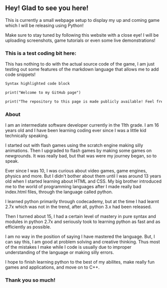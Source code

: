 ## Hey! Glad to see you here!

This is currently a small webpage setup to display my up and coming game which I will be releasing using Python!

Make sure to stay tuned by following this website with a close eye! I will be uploading screenshots, game tutorials or even some live demonstrations!

### This is a test coding bit here:

This has nothing to do with the actual source code of the game, I am just testing out some features of the markdown language that allows me to add code snippets!

```markdown
Syntax highlighted code block

print("Welcome to my GitHub page")

print("The repository to this page is made publicly available! Feel free to check it out!")

```

### About
  
I am an intermediate software developer currently in the 11th grade. I am 16 years old and I have been learning coding ever since I was a little kid technically speaking.

I started out with flash games using the scratch engine making silly animations. Then I upgraded to flash games by making some games on newgrounds. It was really bad, but that was were my journey began, so to speak.

Ever since I was 10, I was curious about video games, game engines, physics and more. But I didn't bother about them until I was around 13 years old when I started learning about HTML and CSS. My big brother introduced me to the world of programming languages after I made really bad index.html files, through the language called python.

I learned python primarily through codecademy, but at the time I had learnt 2.7x which was not in the trend, after all, python 3.x had been released.

Then I turned about 15, I had a certain level of mastery in pure syntax and modules in python 2.7x and seriously took to learning python as fast and as efficiently as possible.

I am no way in the position of saying I have mastered the language. But, I can say this, I am good at problem solving and creative thinking. Thus most of the mistakes I make while I code is usually due to improper understanding of the language or making silly errors. 

I hope to finish learning python to the best of my abilites, make really fun games and applications, and move on to C++.


### Thank you so much!
